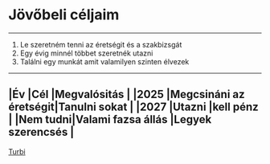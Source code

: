 # Jövőbeli céljaim
---
1. Le szeretném tenni az éretségit és a szakbizsgát
2. Egy évig minnél többet szeretnék utazni
3. Találni egy munkát amit valamilyen szinten élvezek
---
|Év       |Cél                    |Megvalósitás         |
|2025     |Megcsináni az éretségit|Tanulni sokat        |
|2027     |Utazni                 |kell pénz            |
|Nem tudni|Valami fazsa állás     |Legyek szerencsés    |
---
[Turbi](https://www.google.com/url?sa=i&url=https%3A%2F%2Fsoundcloud.com%2Fde-fa%2Fbturbo-x-defasenpai-gyertek-mosok-original-mix&psig=AOvVaw0rEbgiSxCqUhEedMqh38V8&ust=1758107230372000&source=images&cd=vfe&opi=89978449&ved=0CBUQjRxqFwoTCLiF-YaS3Y8DFQAAAAAdAAAAABAJ)
